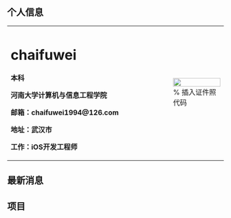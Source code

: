 ## 个人信息

<table border="0">
  <tr>
    <td width="75%">
      <h1>chaifuwei</h1>
      <p><b>本科</b></p>
      <p><b>河南大学计算机与信息工程学院</b></p>
      <p><b>邮箱：chaifuwei1994@126.com</b></p>
      <p><b>地址：武汉市</b></p>
      <p><b>工作：iOS开发工程师</b></p>
    </td>
    <td width="25%">
      <img src="/zhengjianzhao.jpg" width="100%">      % 插入证件照代码
    </td>
  </tr>
</table>

## 最新消息

## 项目

